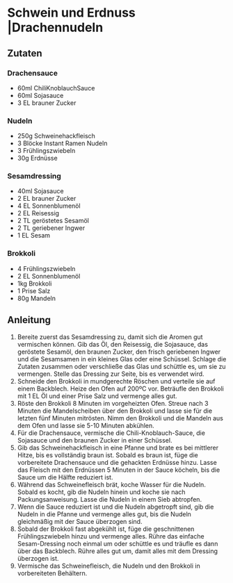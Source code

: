 # Schwein und Erdnuss |Drachennudeln
## Zutaten
### Drachensauce
- 60ml ChiliKnoblauchSauce
- 60ml Sojasauce
- 3 EL brauner Zucker

### Nudeln
- 250g Schweinehackfleisch
- 3 Blöcke Instant Ramen Nudeln
- 3 Frühlingszwiebeln
- 30g Erdnüsse

### Sesamdressing
- 40ml Sojasauce
- 2 EL brauner Zucker
- 4 EL Sonnenblumenöl
- 2 EL Reisessig
- 2 TL geröstetes Sesamöl
- 2 TL geriebener Ingwer
- 1 EL Sesam

### Brokkoli
- 4 Frühlingszwiebeln
- 2 EL Sonnenblumenöl
- 1kg Brokkoli
- 1 Prise Salz
- 80g Mandeln

## Anleitung
1. Bereite zuerst das Sesamdressing zu, damit sich die Aromen gut vermischen können. Gib das Öl, den Reisessig, die Sojasauce, das geröstete Sesamöl, den braunen Zucker, den frisch geriebenen Ingwer und die Sesamsamen in ein kleines Glas oder eine Schüssel. Schlage die Zutaten zusammen oder verschließe das Glas und schüttle es, um sie zu vermengen. Stelle das Dressing zur Seite, bis es verwendet wird.
2. Schneide den Brokkoli in mundgerechte Röschen und verteile sie auf einem Backblech. Heize den Ofen auf 200ºC vor. Beträufle den Brokkoli mit 1 EL Öl und einer Prise Salz und vermenge alles gut.
3. Röste den Brokkoli 8 Minuten im vorgeheizten Ofen. Streue nach 3 Minuten die Mandelscheiben über den Brokkoli und lasse sie für die letzten fünf Minuten mitrösten. Nimm den Brokkoli und die Mandeln aus dem Ofen und lasse sie 5-10 Minuten abkühlen.
4. Für die Drachensauce, vermische die Chili-Knoblauch-Sauce, die Sojasauce und den braunen Zucker in einer Schüssel.
5. Gib das Schweinehackfleisch in eine Pfanne und brate es bei mittlerer Hitze, bis es vollständig braun ist. Sobald es braun ist, füge die vorbereitete Drachensauce und die gehackten Erdnüsse hinzu. Lasse das Fleisch mit den Erdnüssen 5 Minuten in der Sauce köcheln, bis die Sauce um die Hälfte reduziert ist.
6. Während das Schweinefleisch brät, koche Wasser für die Nudeln. Sobald es kocht, gib die Nudeln hinein und koche sie nach Packungsanweisung. Lasse die Nudeln in einem Sieb abtropfen.
7. Wenn die Sauce reduziert ist und die Nudeln abgetropft sind, gib die Nudeln in die Pfanne und vermenge alles gut, bis die Nudeln gleichmäßig mit der Sauce überzogen sind.
8. Sobald der Brokkoli fast abgekühlt ist, füge die geschnittenen Frühlingszwiebeln hinzu und vermenge alles. Rühre das einfache Sesam-Dressing noch einmal um oder schüttle es und träufle es dann über das Backblech. Rühre alles gut um, damit alles mit dem Dressing überzogen ist.
9. Vermische das Schweinefleisch, die Nudeln und den Brokkoli in vorbereiteten Behältern.
